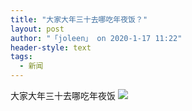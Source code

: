 ```yaml
---
title: "大家大年三十去哪吃年夜饭？"
layout: post
author: "「joleen」 on 2020-1-17 11:22"
header-style: text
tags:
  - 新闻
---
```


<head></head>
<body>
  大家大年三十去哪吃年夜饭
 <img src="https://bbs.boniu123.cc/static/image/smiley/3tuzki_emoticons/tuzki_004.gif" smilieid="141">
 <br>
</body>


